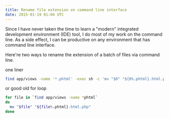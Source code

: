 ```yaml
---
title: Rename file extension on command line interface
date: 2015-01-19 01:04 UTC
---
```


Since I have never taken the time to learn a "modern" integrated development environment (IDE) tool, I do most of my work on the command line. As a side effect, I can be productive on any environment that has command line interface.

Here're two ways to rename the extension of a batch of files via command line.

one liner

~~~ bash
find app/views -name '*.phtml' -exec sh -c 'mv "$0" "${0%.phtml}.html.php"' {} \;
~~~

or good old for loop

~~~ bash
for file in `find app/views -name *phtml`
do
  mv "$file" "${file%.phtml}.html.php"
done
~~~
